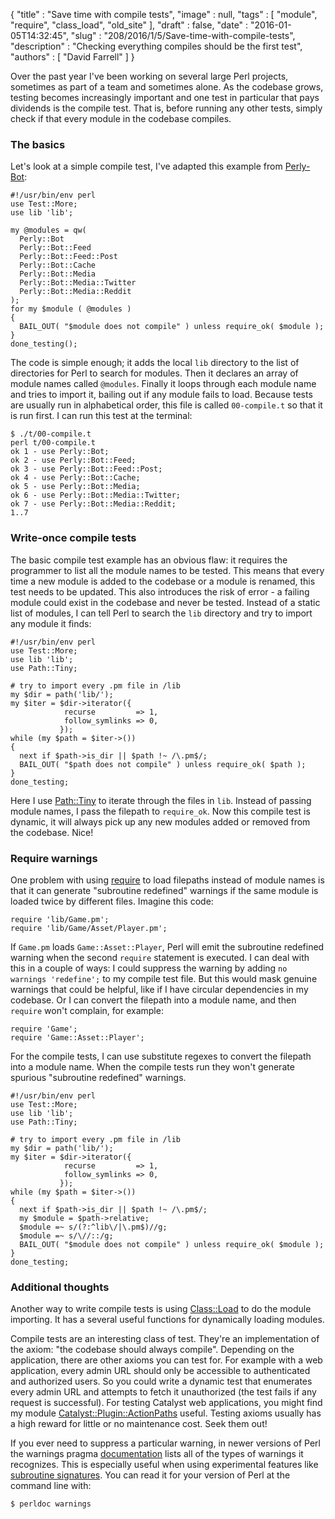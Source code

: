 {
   "title" : "Save time with compile tests",
   "image" : null,
   "tags" : [
      "module",
      "require",
      "class_load",
      "old_site"
   ],
   "draft" : false,
   "date" : "2016-01-05T14:32:45",
   "slug" : "208/2016/1/5/Save-time-with-compile-tests",
   "description" : "Checking everything compiles should be the first test",
   "authors" : [
      "David Farrell"
   ]
}

Over the past year I've been working on several large Perl projects, sometimes as part of a team and sometimes alone. As the codebase grows, testing becomes increasingly important and one test in particular that pays dividends is the compile test. That is, before running any other tests, simply check if that every module in the codebase compiles.

### The basics

Let's look at a simple compile test, I've adapted this example from [Perly-Bot](https://github.com/dnmfarrell/Perly-Bot):

``` prettyprint
#!/usr/bin/env perl
use Test::More;
use lib 'lib';

my @modules = qw(
  Perly::Bot
  Perly::Bot::Feed
  Perly::Bot::Feed::Post
  Perly::Bot::Cache
  Perly::Bot::Media
  Perly::Bot::Media::Twitter
  Perly::Bot::Media::Reddit
);
for my $module ( @modules )
{
  BAIL_OUT( "$module does not compile" ) unless require_ok( $module );
}
done_testing();
```

The code is simple enough; it adds the local `lib` directory to the list of directories for Perl to search for modules. Then it declares an array of module names called `@modules`. Finally it loops through each module name and tries to import it, bailing out if any module fails to load. Because tests are usually run in alphabetical order, this file is called `00-compile.t` so that it is run first. I can run this test at the terminal:

``` prettyprint
$ ./t/00-compile.t
perl t/00-compile.t 
ok 1 - use Perly::Bot;
ok 2 - use Perly::Bot::Feed;
ok 3 - use Perly::Bot::Feed::Post;
ok 4 - use Perly::Bot::Cache;
ok 5 - use Perly::Bot::Media;
ok 6 - use Perly::Bot::Media::Twitter;
ok 7 - use Perly::Bot::Media::Reddit;
1..7
```

### Write-once compile tests

The basic compile test example has an obvious flaw: it requires the programmer to list all the module names to be tested. This means that every time a new module is added to the codebase or a module is renamed, this test needs to be updated. This also introduces the risk of error - a failing module could exist in the codebase and never be tested. Instead of a static list of modules, I can tell Perl to search the `lib` directory and try to import any module it finds:

``` prettyprint
#!/usr/bin/env perl
use Test::More;
use lib 'lib';
use Path::Tiny;

# try to import every .pm file in /lib
my $dir = path('lib/');
my $iter = $dir->iterator({
            recurse         => 1,
            follow_symlinks => 0,
           }); 
while (my $path = $iter->())
{
  next if $path->is_dir || $path !~ /\.pm$/;
  BAIL_OUT( "$path does not compile" ) unless require_ok( $path );
}
done_testing;
```

Here I use [Path::Tiny](https://metacpan.org/pod/Path::Tiny) to iterate through the files in `lib`. Instead of passing module names, I pass the filepath to `require_ok`. Now this compile test is dynamic, it will always pick up any new modules added or removed from the codebase. Nice!

### Require warnings

One problem with using [require](http://perldoc.perl.org/functions/require.html) to load filepaths instead of module names is that it can generate "subroutine redefined" warnings if the same module is loaded twice by different files. Imagine this code:

``` prettyprint
require 'lib/Game.pm';
require 'lib/Game/Asset/Player.pm';
```

If `Game.pm` loads `Game::Asset::Player`, Perl will emit the subroutine redefined warning when the second `require` statement is executed. I can deal with this in a couple of ways: I could suppress the warning by adding `no warnings 'redefine';` to my compile test file. But this would mask genuine warnings that could be helpful, like if I have circular dependencies in my codebase. Or I can convert the filepath into a module name, and then `require` won't complain, for example:

``` prettyprint
require 'Game';
require 'Game::Asset::Player';
```

For the compile tests, I can use substitute regexes to convert the filepath into a module name. When the compile tests run they won't generate spurious "subroutine redefined" warnings.

``` prettyprint
#!/usr/bin/env perl
use Test::More;
use lib 'lib';
use Path::Tiny;

# try to import every .pm file in /lib
my $dir = path('lib/');
my $iter = $dir->iterator({
            recurse         => 1,
            follow_symlinks => 0,
           });
while (my $path = $iter->())
{
  next if $path->is_dir || $path !~ /\.pm$/;
  my $module = $path->relative;
  $module =~ s/(?:^lib\/|\.pm$)//g;
  $module =~ s/\//::/g;
  BAIL_OUT( "$module does not compile" ) unless require_ok( $module );
}
done_testing;
```

### Additional thoughts

Another way to write compile tests is using [Class::Load](https://metacpan.org/pod/Class::Load) to do the module importing. It has a several useful functions for dynamically loading modules.

Compile tests are an interesting class of test. They're an implementation of the axiom: "the codebase should always compile". Depending on the application, there are other axioms you can test for. For example with a web application, every admin URL should only be accessible to authenticated and authorized users. So you could write a dynamic test that enumerates every admin URL and attempts to fetch it unauthorized (the test fails if any request is successful). For testing Catalyst web applications, you might find my module [Catalyst::Plugin::ActionPaths](https://metacpan.org/pod/Catalyst::Plugin::ActionPaths) useful. Testing axioms usually has a high reward for little or no maintenance cost. Seek them out!

If you ever need to suppress a particular warning, in newer versions of Perl the warnings pragma [documentation](http://perldoc.perl.org/warnings.html) lists all of the types of warnings it recognizes. This is especially useful when using experimental features like [subroutine signatures](http://perltricks.com/article/72/2014/2/24/Perl-levels-up-with-native-subroutine-signatures). You can read it for your version of Perl at the command line with:

``` prettyprint
$ perldoc warnings
```

